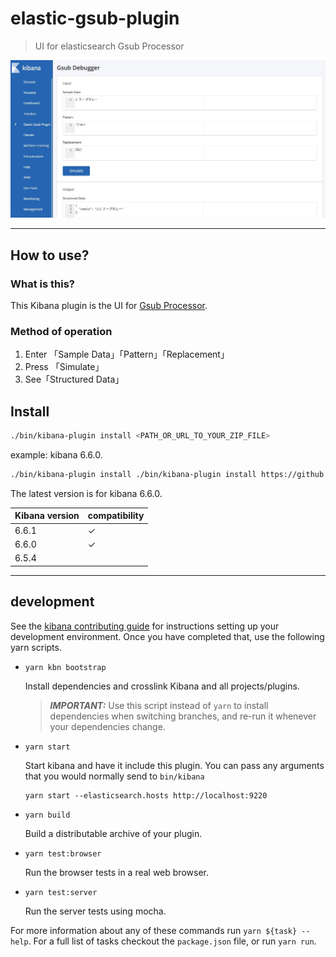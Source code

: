 # elastic-gsub-plugin

> UI for elasticsearch Gsub Processor

![Sample image](doc/sample_image.jpg)

---

## How to use?

### What is this?
This Kibana plugin is the UI for [Gsub Processor](https://www.elastic.co/guide/en/elasticsearch/reference/current/gsub-processor.html).

### Method of operation
1. Enter 「Sample Data」「Pattern」「Replacement」
2. Press 「Simulate」
3. See「Structured Data」

## Install

```bash
./bin/kibana-plugin install <PATH_OR_URL_TO_YOUR_ZIP_FILE>
```
example: kibana 6.6.0.

```bash
./bin/kibana-plugin install ./bin/kibana-plugin install https://github.com/taku333/elastic_gsub_plugin/releases/download/6.6.0/elastic_gsub_plugin-6.6.0.zip
```

The latest version is for kibana 6.6.0.

| Kibana version | compatibility |
| ---------- | ------- |
| 6.6.1 |  &#10003; |
| 6.6.0 |  &#10003; |
| 6.5.4 |   |

---

## development

See the [kibana contributing guide](https://github.com/elastic/kibana/blob/master/CONTRIBUTING.md) for instructions setting up your development environment. Once you have completed that, use the following yarn scripts.

  - `yarn kbn bootstrap`

    Install dependencies and crosslink Kibana and all projects/plugins.

    > ***IMPORTANT:*** Use this script instead of `yarn` to install dependencies when switching branches, and re-run it whenever your dependencies change.

  - `yarn start`

    Start kibana and have it include this plugin. You can pass any arguments that you would normally send to `bin/kibana`

      ```
      yarn start --elasticsearch.hosts http://localhost:9220
      ```

  - `yarn build`

    Build a distributable archive of your plugin.

  - `yarn test:browser`

    Run the browser tests in a real web browser.

  - `yarn test:server`

    Run the server tests using mocha.

For more information about any of these commands run `yarn ${task} --help`. For a full list of tasks checkout the `package.json` file, or run `yarn run`.
